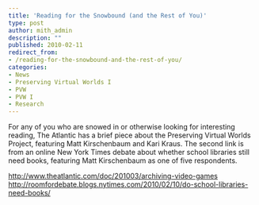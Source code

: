 ```yaml
---
title: 'Reading for the Snowbound (and the Rest of You)'
type: post
author: mith_admin
description: ""
published: 2010-02-11
redirect_from: 
- /reading-for-the-snowbound-and-the-rest-of-you/
categories:
- News
- Preserving Virtual Worlds I
- PVW
- PVW I
- Research
---
```

For any of you who are snowed in or otherwise looking for interesting reading, The Atlantic has a brief piece about the Preserving Virtual Worlds Project, featuring Matt Kirschenbaum and Kari Kraus. The second link is from an online New York Times debate about whether school libraries still need books, featuring Matt Kirschenbaum as one of five respondents.

<http://www.theatlantic.com/doc/201003/archiving-video-games> <http://roomfordebate.blogs.nytimes.com/2010/02/10/do-school-libraries-need-books/>
